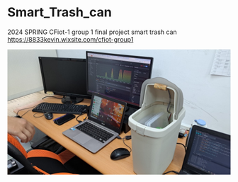 # Smart_Trash_can
2024 SPRING CFiot-1 group 1 final project smart trash can
https://8833kevin.wixsite.com/cfiot-group1

![image](https://github.com/CFIoTteam1/Smart_Trash_can/blob/main/LINE_ALBUM_2024531_240531_1.jpg)


